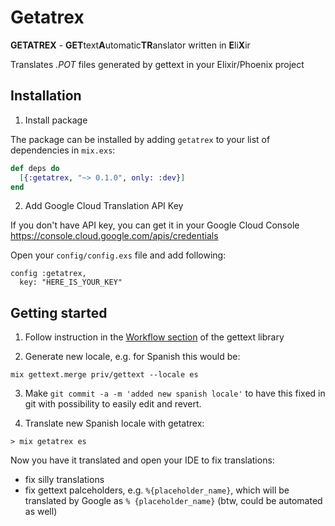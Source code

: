 # Getatrex

**GETATREX** - **GET**text**A**utomatic**TR**anslator written in **E**li**X**ir

Translates *.POT* files generated by gettext in your Elixir/Phoenix project

## Installation

1. Install package

The package can be installed by adding `getatrex` to your list of dependencies in `mix.exs`:

```elixir
def deps do
  [{:getatrex, "~> 0.1.0", only: :dev}]
end
```

2. Add Google Cloud Translation API Key 

If you don't have API key, you can get it in your Google Cloud Console https://console.cloud.google.com/apis/credentials

Open your `config/config.exs` file and add following:
```
config :getatrex, 
  key: "HERE_IS_YOUR_KEY"
```  

## Getting started

1. Follow instruction in the [Workflow section](https://github.com/elixir-lang/gettext#workflow) of the gettext library

2. Generate new locale, e.g. for Spanish this would be:
```
mix gettext.merge priv/gettext --locale es
```
3. Make `git commit -a -m 'added new spanish locale'` to have this fixed in git with possibility to easily edit and revert.

4. Translate new Spanish locale with getatrex:
```
> mix getatrex es
```

Now you have it translated and open your IDE to fix translations:
- fix silly translations
- fix gettext palceholders, e.g. `%{placeholder_name}`, which will be translated by Google as `% {placeholder_name}` (btw, could be automated as well)


